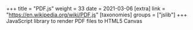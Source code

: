 +++
title = "PDF.js"
weight = 33
date = 2021-03-06
[extra]
link = "https://en.wikipedia.org/wiki/PDF.js"
[taxonomies]
groups = ["jslib"]
+++
JavaScript library to render PDF files to HTML5 Canvas

